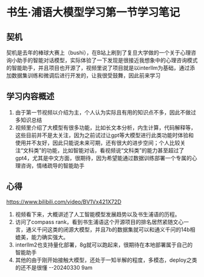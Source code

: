 # 书生·浦语大模型学习第一节学习笔记
## 契机
契机是去年的棒球大赛上（bushi），在B站上刷到了复旦大学做的一个关于心理咨询小助手的智能对话模型，实际体验了一下发现是很接近我想象中的心理咨询模式的智能助手，并且项目也开源了，视频里说了项目就是以interllm为基础，通过添加数据集训练和微调后进行开发的，让我很受鼓舞，因此前来学习
## 学习内容概述
1. 由于第一节视频以介绍为主，个人认为实际且有用的知识点不多，因此不做过多知识总结
2. 视频里介绍了大模型有很多功能，比如长文本分析，内生计算，代码解释等，这些目前并不是太关注，因为之前试过让gpt等大模型进行此类功能时体验和使用并不友好，因此只能说未来可期，还有很大的进步空间；个人比较关注“文科类”的功能，比如智能对话，看视频说“文科类”的能力甚至超过了gpt4，尤其是中文方面，很期待，因为希望能通过数据训练部署一个专属的心理咨询，情绪疏导的智能助手
## 心得
https://www.bilibili.com/video/BV1Vx421X72D
1. 视频看下来，大概讲述了人工智能模型发展趋势以及书生浦语的历程。
2. 访问了compass rank，看到书生浦语这个开源项目的排名居然紧随文心一言，通义千问这类的闭源大模型，并且7b的数据集就可以和通义千问的14b相媲美，能力确实强大。
3. interllm2也支持量化部署，8g就可以跑起来，很期待在本地部署属于自己的智能助手
4. 其他的由于刚开始接触大模型，还处于一知半解的程度，多模态，deploy之类的还不是很懂
--20240330 9am
